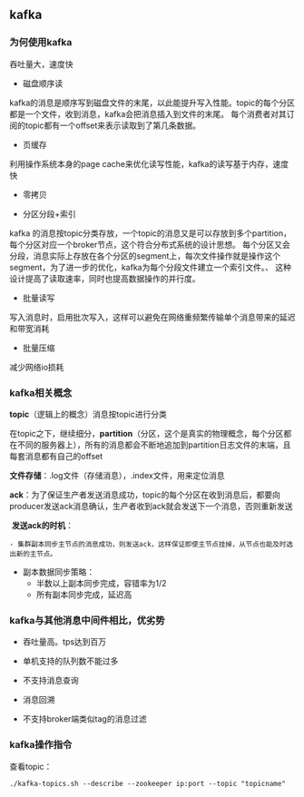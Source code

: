 ## kafka 


### 为何使用kafka 

吞吐量大，速度快

- 磁盘顺序读

kafka的消息是顺序写到磁盘文件的末尾，以此能提升写入性能。topic的每个分区都是一个文件，收到消息，kafka会把消息插入到文件的末尾。
每个消费者对其订阅的topic都有一个offset来表示读取到了第几条数据。

- 页缓存

利用操作系统本身的page cache来优化读写性能，kafka的读写基于内存，速度快

- 零拷贝

- 分区分段+索引

kafka 的消息按topic分类存放，一个topic的消息又是可以存放到多个partition，每个分区对应一个broker节点，这个符合分布式系统的设计思想。
每个分区又会分段，消息实际上存放在各个分区的segment上，每次文件操作就是操作这个segment，为了进一步的优化，kafka为每个分段文件建立一个索引文件。、
这种设计提高了读取速率，同时也提高数据操作的并行度。

- 批量读写

写入消息时，启用批次写入，这样可以避免在网络重频繁传输单个消息带来的延迟和带宽消耗

- 批量压缩

减少网络io损耗

### kafka相关概念

**topic**（逻辑上的概念）消息按topic进行分类

在topic之下，继续细分，**partition**（分区，这个是真实的物理概念，每个分区都在不同的服务器上），所有的消息都会不断地追加到partition日志文件的末端，且每套消息都有自己的offset

**文件存储**：.log文件（存储消息），.index文件，用来定位消息

**ack**：为了保证生产者发送消息成功，topic的每个分区在收到消息后，都要向producer发送ack消息确认，生产者收到ack就会发送下一个消息，否则重新发送

​	**发送ack的时机**：

	- 集群副本同步主节点的消息成功，则发送ack，这样保证即使主节点挂掉，从节点也能及时选出新的主节点。
 - 副本数据同步策略：
   	- 半数以上副本同步完成，容错率为1/2
   	- 所有副本同步完成，延迟高

### kafka与其他消息中间件相比，优劣势

- 吞吐量高。tps达到百万

- 单机支持的队列数不能过多

- 不支持消息查询

- 消息回溯

- 不支持broker端类似tag的消息过滤

### kafka操作指令

查看topic：

```
./kafka-topics.sh --describe --zookeeper ip:port --topic "topicname"
```
